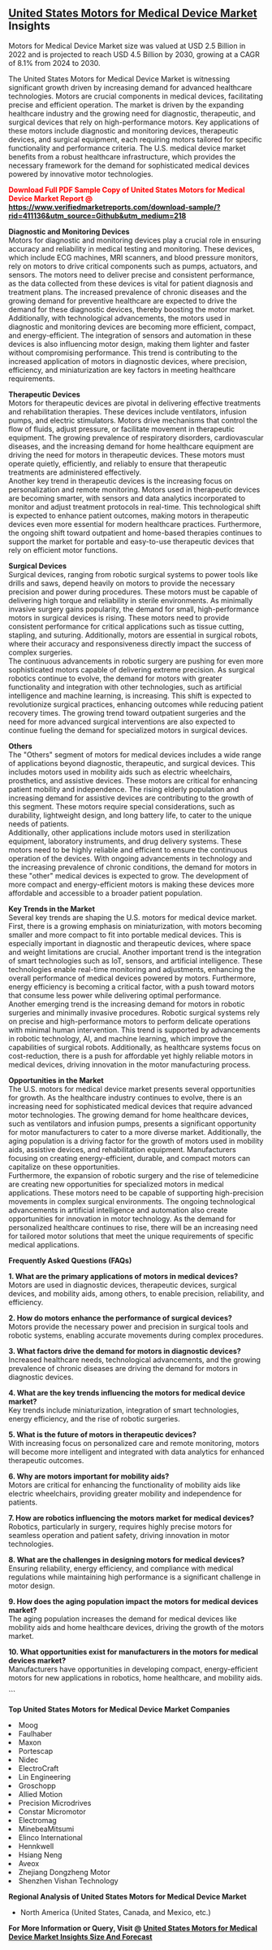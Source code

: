 <h2><a href="https://www.verifiedmarketreports.com/download-sample/?rid=411136&amp;utm_source=Github&amp;utm_medium=218" target="_blank">United States Motors for Medical Device Market</a> Insights</h2><p>Motors for Medical Device Market size was valued at USD 2.5 Billion in 2022 and is projected to reach USD 4.5 Billion by 2030, growing at a CAGR of 8.1% from 2024 to 2030.</p><p> <p>The United States Motors for Medical Device Market is witnessing significant growth driven by increasing demand for advanced healthcare technologies. Motors are crucial components in medical devices, facilitating precise and efficient operation. The market is driven by the expanding healthcare industry and the growing need for diagnostic, therapeutic, and surgical devices that rely on high-performance motors. Key applications of these motors include diagnostic and monitoring devices, therapeutic devices, and surgical equipment, each requiring motors tailored for specific functionality and performance criteria. The U.S. medical device market benefits from a robust healthcare infrastructure, which provides the necessary framework for the demand for sophisticated medical devices powered by innovative motor technologies.</p> <p><strong><p><span class=""><span style="color: #ff0000;"><strong>Download Full PDF Sample Copy of United States Motors for Medical Device Market Report</strong> @ </span><a href="https://www.verifiedmarketreports.com/download-sample/?rid=411136&amp;utm_source=Github&amp;utm_medium=218" target="_blank">https://www.verifiedmarketreports.com/download-sample/?rid=411136&amp;utm_source=Github&amp;utm_medium=218</a></span></p></strong></p> <p><strong>Diagnostic and Monitoring Devices</strong><br> Motors for diagnostic and monitoring devices play a crucial role in ensuring accuracy and reliability in medical testing and monitoring. These devices, which include ECG machines, MRI scanners, and blood pressure monitors, rely on motors to drive critical components such as pumps, actuators, and sensors. The motors need to deliver precise and consistent performance, as the data collected from these devices is vital for patient diagnosis and treatment plans. The increased prevalence of chronic diseases and the growing demand for preventive healthcare are expected to drive the demand for these diagnostic devices, thereby boosting the motor market.<br> Additionally, with technological advancements, the motors used in diagnostic and monitoring devices are becoming more efficient, compact, and energy-efficient. The integration of sensors and automation in these devices is also influencing motor design, making them lighter and faster without compromising performance. This trend is contributing to the increased application of motors in diagnostic devices, where precision, efficiency, and miniaturization are key factors in meeting healthcare requirements.</p> <p><strong>Therapeutic Devices</strong><br> Motors for therapeutic devices are pivotal in delivering effective treatments and rehabilitation therapies. These devices include ventilators, infusion pumps, and electric stimulators. Motors drive mechanisms that control the flow of fluids, adjust pressure, or facilitate movement in therapeutic equipment. The growing prevalence of respiratory disorders, cardiovascular diseases, and the increasing demand for home healthcare equipment are driving the need for motors in therapeutic devices. These motors must operate quietly, efficiently, and reliably to ensure that therapeutic treatments are administered effectively.<br> Another key trend in therapeutic devices is the increasing focus on personalization and remote monitoring. Motors used in therapeutic devices are becoming smarter, with sensors and data analytics incorporated to monitor and adjust treatment protocols in real-time. This technological shift is expected to enhance patient outcomes, making motors in therapeutic devices even more essential for modern healthcare practices. Furthermore, the ongoing shift toward outpatient and home-based therapies continues to support the market for portable and easy-to-use therapeutic devices that rely on efficient motor functions.</p> <p><strong>Surgical Devices</strong><br> Surgical devices, ranging from robotic surgical systems to power tools like drills and saws, depend heavily on motors to provide the necessary precision and power during procedures. These motors must be capable of delivering high torque and reliability in sterile environments. As minimally invasive surgery gains popularity, the demand for small, high-performance motors in surgical devices is rising. These motors need to provide consistent performance for critical applications such as tissue cutting, stapling, and suturing. Additionally, motors are essential in surgical robots, where their accuracy and responsiveness directly impact the success of complex surgeries.<br> The continuous advancements in robotic surgery are pushing for even more sophisticated motors capable of delivering extreme precision. As surgical robotics continue to evolve, the demand for motors with greater functionality and integration with other technologies, such as artificial intelligence and machine learning, is increasing. This shift is expected to revolutionize surgical practices, enhancing outcomes while reducing patient recovery times. The growing trend toward outpatient surgeries and the need for more advanced surgical interventions are also expected to continue fueling the demand for specialized motors in surgical devices.</p> <p><strong>Others</strong><br> The "Others" segment of motors for medical devices includes a wide range of applications beyond diagnostic, therapeutic, and surgical devices. This includes motors used in mobility aids such as electric wheelchairs, prosthetics, and assistive devices. These motors are critical for enhancing patient mobility and independence. The rising elderly population and increasing demand for assistive devices are contributing to the growth of this segment. These motors require special considerations, such as durability, lightweight design, and long battery life, to cater to the unique needs of patients.<br> Additionally, other applications include motors used in sterilization equipment, laboratory instruments, and drug delivery systems. These motors need to be highly reliable and efficient to ensure the continuous operation of the devices. With ongoing advancements in technology and the increasing prevalence of chronic conditions, the demand for motors in these "other" medical devices is expected to grow. The development of more compact and energy-efficient motors is making these devices more affordable and accessible to a broader patient population.</p> <p><strong>Key Trends in the Market</strong><br> Several key trends are shaping the U.S. motors for medical device market. First, there is a growing emphasis on miniaturization, with motors becoming smaller and more compact to fit into portable medical devices. This is especially important in diagnostic and therapeutic devices, where space and weight limitations are crucial. Another important trend is the integration of smart technologies such as IoT, sensors, and artificial intelligence. These technologies enable real-time monitoring and adjustments, enhancing the overall performance of medical devices powered by motors. Furthermore, energy efficiency is becoming a critical factor, with a push toward motors that consume less power while delivering optimal performance.<br> Another emerging trend is the increasing demand for motors in robotic surgeries and minimally invasive procedures. Robotic surgical systems rely on precise and high-performance motors to perform delicate operations with minimal human intervention. This trend is supported by advancements in robotic technology, AI, and machine learning, which improve the capabilities of surgical robots. Additionally, as healthcare systems focus on cost-reduction, there is a push for affordable yet highly reliable motors in medical devices, driving innovation in the motor manufacturing process.</p> <p><strong>Opportunities in the Market</strong><br> The U.S. motors for medical device market presents several opportunities for growth. As the healthcare industry continues to evolve, there is an increasing need for sophisticated medical devices that require advanced motor technologies. The growing demand for home healthcare devices, such as ventilators and infusion pumps, presents a significant opportunity for motor manufacturers to cater to a more diverse market. Additionally, the aging population is a driving factor for the growth of motors used in mobility aids, assistive devices, and rehabilitation equipment. Manufacturers focusing on creating energy-efficient, durable, and compact motors can capitalize on these opportunities.<br> Furthermore, the expansion of robotic surgery and the rise of telemedicine are creating new opportunities for specialized motors in medical applications. These motors need to be capable of supporting high-precision movements in complex surgical environments. The ongoing technological advancements in artificial intelligence and automation also create opportunities for innovation in motor technology. As the demand for personalized healthcare continues to rise, there will be an increasing need for tailored motor solutions that meet the unique requirements of specific medical applications.</p> <p><strong>Frequently Asked Questions (FAQs)</strong></p> <p><strong>1. What are the primary applications of motors in medical devices?</strong><br> Motors are used in diagnostic devices, therapeutic devices, surgical devices, and mobility aids, among others, to enable precision, reliability, and efficiency.</p> <p><strong>2. How do motors enhance the performance of surgical devices?</strong><br> Motors provide the necessary power and precision in surgical tools and robotic systems, enabling accurate movements during complex procedures.</p> <p><strong>3. What factors drive the demand for motors in diagnostic devices?</strong><br> Increased healthcare needs, technological advancements, and the growing prevalence of chronic diseases are driving the demand for motors in diagnostic devices.</p> <p><strong>4. What are the key trends influencing the motors for medical device market?</strong><br> Key trends include miniaturization, integration of smart technologies, energy efficiency, and the rise of robotic surgeries.</p> <p><strong>5. What is the future of motors in therapeutic devices?</strong><br> With increasing focus on personalized care and remote monitoring, motors will become more intelligent and integrated with data analytics for enhanced therapeutic outcomes.</p> <p><strong>6. Why are motors important for mobility aids?</strong><br> Motors are critical for enhancing the functionality of mobility aids like electric wheelchairs, providing greater mobility and independence for patients.</p> <p><strong>7. How are robotics influencing the motors market for medical devices?</strong><br> Robotics, particularly in surgery, requires highly precise motors for seamless operation and patient safety, driving innovation in motor technologies.</p> <p><strong>8. What are the challenges in designing motors for medical devices?</strong><br> Ensuring reliability, energy efficiency, and compliance with medical regulations while maintaining high performance is a significant challenge in motor design.</p> <p><strong>9. How does the aging population impact the motors for medical devices market?</strong><br> The aging population increases the demand for medical devices like mobility aids and home healthcare devices, driving the growth of the motors market.</p> <p><strong>10. What opportunities exist for manufacturers in the motors for medical devices market?</strong><br> Manufacturers have opportunities in developing compact, energy-efficient motors for new applications in robotics, home healthcare, and mobility aids.</p> ```</p><p><strong>Top United States Motors for Medical Device Market Companies</strong></p><div data-test-id=""><p><li>Moog</li><li> Faulhaber</li><li> Maxon</li><li> Portescap</li><li> Nidec</li><li> ElectroCraft</li><li> Lin Engineering</li><li> Groschopp</li><li> Allied Motion</li><li> Precision Microdrives</li><li> Constar Micromotor</li><li> Electromag</li><li> MinebeaMitsumi</li><li> Elinco International</li><li> Hennkwell</li><li> Hsiang Neng</li><li> Aveox</li><li> Zhejiang Dongzheng Motor</li><li> Shenzhen Vishan Technology</li></p><div><strong>Regional Analysis of&nbsp;United States Motors for Medical Device Market</strong></div><ul><li dir="ltr"><p dir="ltr">North America&nbsp;(United States, Canada, and Mexico, etc.)</p></li></ul><p><strong>For More Information or Query, Visit @&nbsp;</strong><strong><a href="https://www.verifiedmarketreports.com/product/motors-for-medical-device-market/?utm_source=Github&amp;utm_medium=218" target="_blank">United States Motors for Medical Device Market Insights Size And Forecast</a></strong></p></div>

